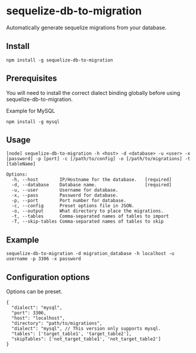 # sequelize-db-to-migration
Automatically generate sequelize migrations from your database.

## Install

```
npm install -g sequelize-db-to-migration
```

## Prerequisites

You will need to install the correct dialect binding globally before using sequelize-db-to-migration.

Example for MySQL

```
npm install -g mysql
```

## Usage

```
[node] sequelize-db-to-migration -h <host> -d <database> -u <user> -x [password] -p [port] -c [/path/to/config] -o [/path/to/migrations] -t [tableName]

Options:
  -h, --host        IP/Hostname for the database.   [required]
  -d, --database    Database name.                  [required]
  -u, --user        Username for database.
  -x, --pass        Password for database.
  -p, --port        Port number for database.
  -c, --config      Preset options file in JSON.
  -o, --output      What directory to place the migrations.
  -t, --tables      Comma-separated names of tables to import
  -T, --skip-tables Comma-separated names of tables to skip
```

## Example

```
sequelize-db-to-migration -d migration_database -h localhost -u username -p 3306 -x password
```

## Configuration options

Options can be preset.
```
{
  "dialect": "mysql",
  "port": 3306,
  "host": "localhost",
  "directory": "path/to/migrations",
  "dialect": "mysql", // This version only supports mysql.
  "tables": ['target_table1', 'target_table2'],
  "skipTables": ['not_target_table1', 'not_target_table2']
}
```
